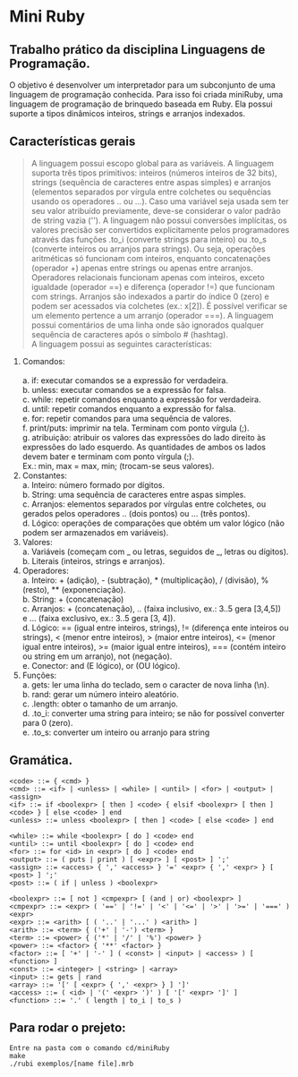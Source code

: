 
# Mini Ruby

## Trabalho prático da disciplina Linguagens de Programação.

O	 objetivo	 é	 desenvolver	 um	 interpretador	 para	 um subconjunto	 de	 uma	 linguagem	 de	 programação conhecida.	 Para	 isso	 foi	 criada	 miniRuby, uma	 linguagem	 de	 programação	 de	 brinquedo	 baseada	 em	 Ruby.	Ela	possui	suporte	a	tipos dinâmicos	inteiros,	strings	e	arranjos	indexados.

## Características gerais
> A	linguagem	possui	escopo	global	para	as	variáveis.	A	linguagem	suporta	três tipos	 primitivos:	 inteiros (números	 inteiros	 de	 32 bits),	 strings (sequência	 de	caracteres	entre	aspas	simples) e	arranjos (elementos	separados	por	vírgula	entre colchetes	 ou	 sequências	 usando	 os	 operadores	 .. ou	 ...).	 Caso	 uma	 variável	 seja	usada	sem	ter	seu	valor	atribuído	previamente,	deve-se	considerar	o	valor	padrão	de	 string	 vazia (''). A	 linguagem	 não	 possui	 conversões	 implícitas,	 os	 valores	precisão	ser	convertidos	explicitamente	pelos	programadores	através	das	funções	.to_i (converte	 strings	 para	inteiro)	 ou	.to_s (converte	inteiros	 ou	arranjos	 para	strings).	 Ou seja,	 operações	 aritméticas	 só	 funcionam	 com	 inteiros,	 enquanto	concatenações (operador	 +)	 apenas	 entre	 strings	 ou	 apenas	 entre	 arranjos.	Operadores	 relacionais	 funcionam	 apenas	 com	 inteiros,	 exceto	 igualdade	(operador	==)	e diferença	(operador	!=)	que	funcionam	com	strings.	Arranjos	são	indexados	a	partir	do	índice	0	(zero)	e	podem	ser	acessados	via	colchetes	(ex.:	x[2]).	É  possível	 verificar	 se	 um	 elemento	 pertence	 a	 um	 arranjo (operador	 ===).	 A	linguagem	 possui	 comentários	 de	 uma	 linha	 onde	 são ignorados	 qualquer	sequência	 de	 caracteres	 após	 o	 símbolo #	 (hashtag).	 </br>
> A	 linguagem	 possui	 as	seguintes	características: </br>
1) Comandos: </br> </br>
a. if:	executar	comandos	se	a expressão for	verdadeira.	 </br>
b. unless: executar	comandos	se	a expressão for	falsa. </br>
c. while:	repetir	comandos	enquanto	a	expressão	for verdadeira. </br>
d. until:	repetir	comandos	enquanto	a	expressão	for falsa. </br>
e. for: repetir	comandos	para	uma	sequência	de	valores. </br>
f. print/puts: imprimir	na	tela. Terminam	com	ponto	vírgula	(;). </br>
g. atribuição:	 atribuir	 os	 valores	 das	 expressões	 do	 lado	 direito às	 expressões	 do	 lado	 esquerdo. As	 quantidades	 de	 ambos	 os	 lados	devem	 bater	 e	 terminam	 com	 ponto	 vírgula	 (;). </br>
				Ex.:	min,	max	=	max,	min; (trocam-se	seus	valores). </br>
2) Constantes: </br>
a. Inteiro:	número	formado	por	dígitos. </br>
b. String:	uma	sequência	de	caracteres	entre	aspas	simples. </br>
c. Arranjos: elementos	 separados	 por	 vírgulas	 entre	 colchetes,	 ou	gerados	pelos	operadores	..	(dois	pontos)	ou	...	(três	pontos). </br>
d. Lógico:	operações	de	comparações	que	obtém	um	valor	lógico (não	podem	ser	armazenados em	variáveis). </br>
3) Valores: </br>
a. Variáveis (começam	com	_	ou	letras,	seguidos	de	_,	letras	ou	dígitos). </br>
b. Literais (inteiros,	strings e	arranjos). </br>
4) Operadores: </br>
a. Inteiro: + (adição),	 - (subtração),	 * (multiplicação), / (divisão),	% (resto),	** (exponenciação). </br>
b. String:	+ (concatenação) </br>
c. Arranjos:	+ (concatenação),	.. (faixa	inclusivo,	ex.:	3..5	gera	[3,4,5])	 </br>
e	...	(faixa	exclusivo,	ex.:	3..5	gera	[3,	4]). </br>
d. Lógico: == (igual entre	inteiros,	strings),	!= (diferença ente	inteiros ou	 strings),	 < (menor entre	 inteiros),	 > (maior entre	 inteiros),	 <= (menor	 igual entre	 inteiros),	 >= (maior	 igual entre	 inteiros), === (contém inteiro	ou	string	em	um	arranjo),	not (negação). </br>
e. Conector: and (E	lógico),	or (OU	lógico). </br>
5) Funções: </br>
a. gets:	ler	uma	linha do	teclado,	sem	o	caracter	de	nova	linha	(\n). </br>
b. rand: gerar	um	número	inteiro	aleatório. </br>
c. .length: obter	o	tamanho	de	um	arranjo. </br>
d. .to_i: converter	uma	string	para	inteiro;	se	não	for	possível	converter para	0	(zero). </br>
e. .to_s: converter	um	inteiro	ou	arranjo	para	string </br>

## Gramática.
```
<code> ::= { <cmd> }
<cmd> ::= <if> | <unless> | <while> | <until> | <for> | <output> | <assign>
<if> ::= if <boolexpr> [ then ] <code> { elsif <boolexpr> [ then ] <code> } [ else <code> ] end
<unless> ::= unless <boolexpr> [ then ] <code> [ else <code> ] end

<while> ::= while <boolexpr> [ do ] <code> end
<until> ::= until <boolexpr> [ do ] <code> end
<for> ::= for <id> in <expr> [ do ] <code> end
<output> ::= ( puts | print ) [ <expr> ] [ <post> ] ';'
<assign> ::= <access> { ',' <access> } '=' <expr> { ',' <expr> } [ <post> ] ';'
<post> ::= ( if | unless ) <boolexpr>

<boolexpr> ::= [ not ] <cmpexpr> [ (and | or) <boolexpr> ]
<cmpexpr> ::= <expr> ( '==' | '!=' | '<' | '<=' | '>' | '>=' | '===' ) <expr>
<expr> ::= <arith> [ ( '..' | '...' ) <arith> ]
<arith> ::= <term> { ('+' | '-') <term> }
<term> ::= <power> { ('*' | '/' | '%') <power> }
<power> ::= <factor> { '**' <factor> }
<factor> ::= [ '+' | '-' ] ( <const> | <input> | <access> ) [ <function> ]
<const> ::= <integer> | <string> | <array>
<input> ::= gets | rand
<array> ::= '[' [ <expr> { ',' <expr> } ] ']'
<access> ::= ( <id> | '(' <expr> ')' ) [ '[' <expr> ']' ]
<function> ::= '.' ( length | to_i | to_s )
```
	
## Para rodar o prejeto:
    Entre na pasta com o comando cd/miniRuby
    make
    ./rubi exemplos/[name file].mrb
